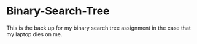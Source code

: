 # Binary-Search-Tree

This is the back up for my binary search tree assignment in the case that my laptop dies on me.
